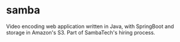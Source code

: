# samba
Video encoding web application written in Java, with SpringBoot and storage in Amazon's S3. Part of SambaTech's hiring process.
